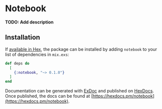 # Notebook

**TODO: Add description**

## Installation

If [available in Hex](https://hex.pm/docs/publish), the package can be installed
by adding `notebook` to your list of dependencies in `mix.exs`:

```elixir
def deps do
  [
    {:notebook, "~> 0.1.0"}
  ]
end
```

Documentation can be generated with [ExDoc](https://github.com/elixir-lang/ex_doc)
and published on [HexDocs](https://hexdocs.pm). Once published, the docs can
be found at [https://hexdocs.pm/notebook](https://hexdocs.pm/notebook).

